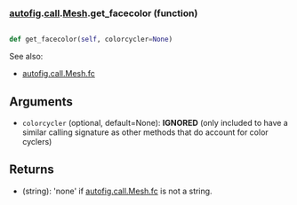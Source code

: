 ### [autofig](autofig.md).[call](autofig.call.md).[Mesh](autofig.call.Mesh.md).get_facecolor (function)


```py

def get_facecolor(self, colorcycler=None)

```



See also:

* [autofig.call.Mesh.fc](autofig.call.Mesh.fc.md)

Arguments
-----------
* `colorcycler` (optional, default=None): **IGNORED** (only included
    to have a similar calling signature as other methods that do
    account for color cyclers)

Returns
----------
* (string): 'none' if [autofig.call.Mesh.fc](autofig.call.Mesh.fc.md) is not a string.

